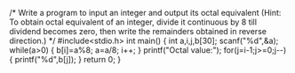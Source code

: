 /* Write a program to input an integer and output its octal equivalent 
(Hint: To obtain octal equivalent of an integer, divide it continuous by 8
 till dividend becomes zero, then write the remainders obtained in reverse direction.) */
 #include<stdio.h>
 int main() {
 	int a,i,j,b[30];
 	scanf("%d",&a);
 	while(a>0) {
 		b[i]=a%8;
 		a=a/8;
 		i++;
	 }
	 printf("Octal value:");
	 for(j=i-1;j>=0;j--) {
	 	printf("%d",b[j]);
	 }
	 return 0;
 }